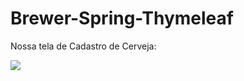 # Brewer-Spring-Thymeleaf
Nossa tela de Cadastro de Cerveja:

<img src="https://user-images.githubusercontent.com/63434009/127891661-17117273-9b6c-4837-8025-8d3e2bb476ee.PNG"/>
